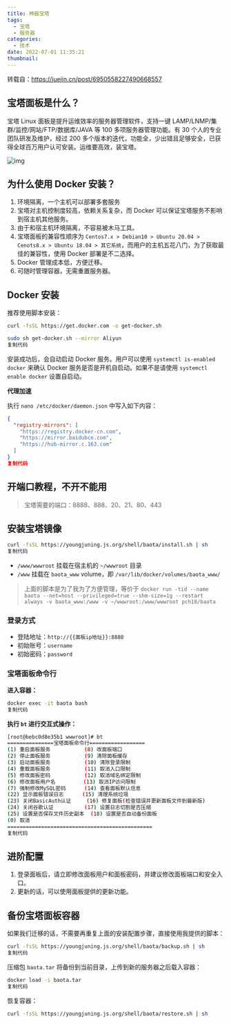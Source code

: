 ```yaml
---
title: 神器宝塔
tags:
  - 宝塔
  - 服务器
categories:
  - 技术
date: 2022-07-01 11:35:21
thumbnail:
---
```

转载自：https://juejin.cn/post/6950558227490668557

## 宝塔面板是什么？

宝塔 Linux 面板是提升运维效率的服务器管理软件，支持一键 LAMP/LNMP/集群/监控/网站/FTP/数据库/JAVA 等 100 多项服务器管理功能。有 30 个人的专业团队研发及维护，经过 200 多个版本的迭代，功能全，少出错且足够安全，已获得全球百万用户认可安装。运维要高效，装宝塔。

![img](https://p3-juejin.byteimg.com/tos-cn-i-k3u1fbpfcp/6b9e0acdaa93469c95368e6cefe200e8~tplv-k3u1fbpfcp-zoom-in-crop-mark:1304:0:0:0.image)

## 为什么使用 Docker 安装？

1. 环境隔离，一个主机可以部署多套服务
2. 宝塔对主机控制度较高，依赖关系复杂，而 Docker 可以保证宝塔服务不影响到宿主机其他服务。
3. 由于和宿主机环境隔离，不容易被木马工具。
4. 宝塔面板的兼容性顺序为 `Centos7.x > Debian10 > Ubuntu 20.04 > Cenots8.x > Ubuntu 18.04 > 其它系统`，而用户的主机五花八门，为了获取最佳的兼容性，使用 Docker 部署是不二选择。
5. Docker 管理成本低，方便迁移。
6. 可随时管理容器，无需重置服务器。

## Docker 安装

推荐使用脚本安装：

```sh
curl -fsSL https://get.docker.com -o get-docker.sh

sudo sh get-docker.sh --mirror Aliyun
复制代码
```

安装成功后，会自动启动 Docker 服务。用户可以使用 `systemctl is-enabled docker` 来确认 Docker 服务是否是开机自启动。如果不是请使用 `systemctl enable docker` 设置自启动。

**代理加速**

执行 `nano /etc/docker/daemon.json` 中写入如下内容：

```json
{
  "registry-mirrors": [
    "https://registry.docker-cn.com",
    "https://mirror.baidubce.com",
    "https://hub-mirror.c.163.com"
  ]
}
复制代码
```

## 开端口教程，不开不能用

> 宝塔需要的端口：8888、888、20、21、80、443

## 安装宝塔镜像

```sh
curl -fsSL https://youngjuning.js.org/shell/baota/install.sh | sh
复制代码
```

- `/www/wwwroot` 挂载在宿主机的 `~/wwwroot` 目录
- `/www` 挂载在 `baota_www` volume，即 `/var/lib/docker/volumes/baota_www/`

> 上面的脚本是为了我为了方便管理，等价于 `docker run -tid --name baota --net=host --privileged=true --shm-size=1g --restart always -v baota_www:/www -v ~/wwwroot:/www/wwwroot pch18/baota`

### 登录方式

- 登陆地址：`http://{{面板ip地址}}:8888`
- 初始账号：`username`
- 初始密码：`password`

### 宝塔面板命令行

**进入容器：**

```sh
docker exec -it baota bash
复制代码
```

**执行 `bt` 进行交互式操作：**

```sh
[root@bebc0d8e35b1 wwwroot]# bt
===============宝塔面板命令行==================
(1) 重启面板服务           (8) 改面板端口
(2) 停止面板服务           (9) 清除面板缓存
(3) 启动面板服务           (10) 清除登录限制
(4) 重载面板服务           (11) 取消入口限制
(5) 修改面板密码           (12) 取消域名绑定限制
(6) 修改面板用户名         (13) 取消IP访问限制
(7) 强制修改MySQL密码      (14) 查看面板默认信息
(22) 显示面板错误日志      (15) 清理系统垃圾
(23) 关闭BasicAuth认证     (16) 修复面板(检查错误并更新面板文件到最新版)
(24) 关闭谷歌认证          (17) 设置日志切割是否压缩
(25) 设置是否保存文件历史副本  (18) 设置是否自动备份面板
(0) 取消
===============================================
复制代码
```

## 进阶配置

1. 登录面板后，请立即修改面板用户和面板密码，并建议修改面板端口和安全入口。
2. 更新的话，可以使用面板提供的更新功能。

## 备份宝塔面板容器

如果我们迁移的话，不需要再重复上面的安装配置步骤，直接使用我提供的脚本：

```sh
curl -fsSL https://youngjuning.js.org/shell/baota/backup.sh | sh
复制代码
```

压缩包 `baota.tar` 将备份到当前目录，上传到新的服务器之后载入容器：

```sh
docker load -i baota.tar
复制代码
```

恢复容器：

```sh
curl -fsSL https://youngjuning.js.org/shell/baota/restore.sh | sh
```

